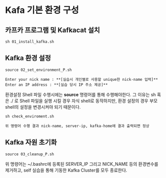 # Kafa 기본 환경 구성

## 카프카 프로그램 및 Kafkacat 설치

```
sh 01_install_kafka.sh
```

## Kafka 환경 설정

```
source 02_set_environment_P.sh

Enter your nick name : **[실습시 개인별로 사용할 unique한 nick-name 입력]**
Enter an IP address : **[실습 당시 IP 주소 제공]**

```

환경설정 Shell 파일 수행시에는 **source** 명령어를 통해 수행해야한다.
그 이유는 sh 혹은 ./ 로 Shell 파일을 실행 시킬 경우 자식 shell로 동작하지만, 환경 설정의 경우 부모 shell의 설정을 변경시켜야 되기 때문이다.


```
sh check_enviroment.sh

위 명령어 수행 결과 nick-name, server-ip, kafka-home에 결과 출력되면 정상
```

## Kafka 자원 초기화

```
source 03_cleanup_P.sh
```

위 명령어는 ~/.bashrc에 등록된 SERVER_IP 그리고 NICK_NAME 등의 환경변수를 제거하고, self 실습을 통해 기동한 Kafka Cluster를 모두 종료한다.